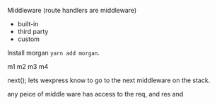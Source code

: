 Middleware
(route handlers are middleware)

- built-in
- third party
- custom

Install morgan `yarn add morgan`.

m1
m2
m3
m4

next(); lets wexpress know to go to the next middleware on the stack.

any peice of middle ware has access to the req, and res and 